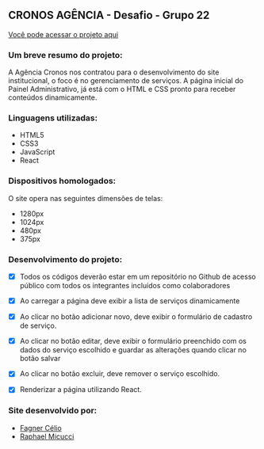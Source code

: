 ## CRONOS AGÊNCIA - Desafio - Grupo 22

<a href="https://raphaelmicucci.github.io/agencia-cronos-adm/public/index.html">Você pode acessar o projeto aqui</a>

### Um breve resumo do projeto: 
A Agência Cronos nos contratou para o desenvolvimento do site institucional, o foco é no gerenciamento de serviços. A página inicial do Painel Administrativo, já está com o HTML e CSS pronto para receber conteúdos dinamicamente. 

### Linguagens utilizadas:
- HTML5
- CSS3
- JavaScript
- React

### Dispositivos homologados:
O site opera nas seguintes dimensões de telas:
- 1280px 
- 1024px
- 480px
- 375px


### Desenvolvimento do projeto:
- [x] Todos os códigos deverão estar em um repositório no Github de acesso público com todos os integrantes incluídos como colaboradores
- [x] Ao carregar a página deve exibir a lista de serviços dinamicamente
- [x] Ao clicar no botão adicionar novo, deve exibir o formulário de cadastro de serviço.
- [x] Ao clicar no botão editar, deve exibir o formulário preenchido com os dados do serviço escolhido e guardar as alterações quando clicar no botão salvar
- [x] Ao clicar no botão excluir, deve remover o serviço escolhido.
- [x] Renderizar a página utilizando React.


### Site desenvolvido por:

- [Fagner Célio](https://github.com/fagnertri)
- [Raphael Micucci](https://github.com/raphaelmicucci)
